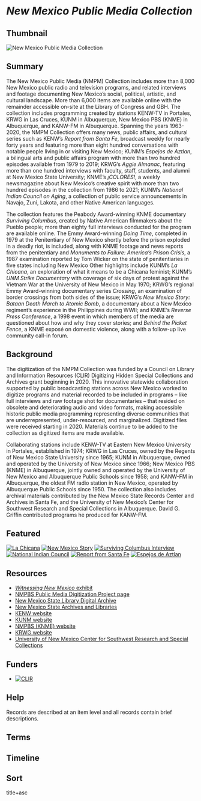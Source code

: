 # <em>New Mexico Public Media Collection</em>

## Thumbnail

![<em>New Mexico Public Media Collection</em>](https://s3.amazonaws.com/americanarchive.org/special-collections/NM_riochama.png "New Mexico Public Media Collection")

## Summary

The New Mexico Public Media (NMPM) Collection includes more than 8,000 New Mexico public radio and television programs, and related interviews and footage documenting New Mexico’s social, political, artistic, and cultural landscape. More than 6,000 items are available online with the remainder accessible on-site at the Library of Congress and GBH. The collection includes programming created by stations KENW-TV in Portales, KRWG in Las Cruces, KUNM in Albuquerque, New Mexico PBS (KNME) in Albuquerque, and KANW-FM in Albuquerque. Spanning the years 1963-2020, the NMPM Collection offers many news, public affairs, and cultural series such as KENW’s *Report from Santa Fe*, broadcast weekly for nearly forty years and featuring more than eight hundred conversations with notable people living in or visiting New Mexico; KUNM’s *Espejos de Aztlan*, a bilingual arts and public affairs program with more than two hundred episodes available from 1979 to 2019; KRWG’s *Aggie Almanac*, featuring more than one hundred interviews with faculty, staff, students, and alumni at New Mexico State University; KNME’s *¡COLORES!*, a weekly newsmagazine about New Mexico’s creative spirit with more than two hundred episodes in the collection from 1986 to 2021; KUNM’s *National Indian Council on Aging*, a collection of public service announcements in Navajo, Zuni, Lakota, and other Native American languages. 

The collection features the Peabody Award-winning KNME documentary *Surviving Columbus*, created by Native American filmmakers about the Pueblo people; more than eighty full interviews conducted for the program are available online. The Emmy Award-winning *Doing Time*, completed in 1979 at the Penitentiary of New Mexico shortly before the prison exploded in a deadly riot, is included, along with KNME footage and news reports from the penitentiary and *Monuments to Failure: America’s Prison Crisis*, a 1987 examination reported by Tom Wicker on the state of penitentiaries in five states including New Mexico Other highlights include KUNM’s *La Chicana*, an exploration of what it means to be a Chicana feminist; KUNM’s *UNM Strike Documentary* with coverage of six days of protest against the Vietnam War at the University of New Mexico in May 1970; KRWG’s  regional Emmy Award-winning documentary series *Crossing*, an examination of border crossings from both sides of the issue; KRWG’s *New Mexico Story: Bataan Death March to Atomic Bomb*, a documentary about a New Mexico regiment’s experience in the Philippines during WWII; and KNME’s *Reverse Press Conference*, a 1998 event in which members of the media are questioned about how and why they cover stories; and *Behind the Picket Fence*, a KNME exposé on domestic violence, along with a follow-up live community call-in forum.

## Background

The digitization of the NMPM Collection was funded by a Council on Library and Information Resources (CLIR) Digitizing Hidden Special Collections and Archives grant beginning in 2020. This innovative statewide collaboration supported by public broadcasting stations across New Mexico worked to digitize programs and material recorded to be included in programs – like full interviews and raw footage shot for documentaries – that resided on obsolete and deteriorating audio and video formats, making accessible historic public media programming representing diverse communities that are underrepresented, under-resourced, and marginalized. Digitized files were received starting in 2020. Materials continue to be added to the collection as digitized items are made available.

Collaborating stations include KENW-TV at Eastern New Mexico University in Portales, established in 1974; KRWG in Las Cruces, owned by the Regents of New Mexico State University since 1965; KUNM in Albuquerque, owned and operated by the University of New Mexico since 1966; New Mexico PBS (KNME) in Albuquerque, jointly owned and operated by the University of New Mexico and Albuquerque Public Schools since 1958; and KANW-FM in Albuquerque, the oldest FM radio station in New Mexico, operated by Albuquerque Public Schools since 1950. The collection also includes archival materials contributed by the New Mexico State Records Center and Archives in Santa Fe, and the University of New Mexico’s Center for Southwest Research and Special Collections in Albuquerque. David G. Griffin contributed programs he produced for KANW-FM.


## Featured

[![La Chicana](https://s3.amazonaws.com/americanarchive.org/special-collections/aapb_tile.jpg)](/catalog/cpb-aacip-207-20fttgqp)
[![New Mexico Story](https://s3.amazonaws.com/americanarchive.org/special-collections/cpb-aacip_efb814ee821_01.jpg)](/catalog/cpb-aacip-efb814ee821)
[![Surviving Columbus Interview](https://s3.amazonaws.com/americanarchive.org/special-collections/cpb-aacip_74ce0831ede_01.jpg)](/catalog/cpb-aacip-74ce0831ede)
[![National Indian Council](https://s3.amazonaws.com/americanarchive.org/special-collections/aapb_tile.jpg)](/catalog/cpb-aacip-207-45q83gh4)
[![Report from Santa Fe](https://s3.amazonaws.com/americanarchive.org/special-collections/cpb-aacip_7f8d7109887_01.jpg)](/catalog/cpb-aacip-7f8d7109887)
[![Espejos de Aztlan](https://s3.amazonaws.com/americanarchive.org/special-collections/aapb_tile.jpg)](/catalog/cpb-aacip-f2af61feb10)

## Resources

- [*Witnessing New Mexico* exhibit](https://storymaps.arcgis.com/stories/39eecf9cbc484f36802799c4046ebd61)
- [NMPBS Public Media Digitization Project page](https://www.newmexicopbs.org/new-mexico-public-media-digitization-project/)
- [New Mexico State Library Digital Archive](http://www.nmstatelibrary.org/research-and-collections/collections/digital-archive)
- [New Mexico State Archives and Libraries](http://www.statearchives.us/new-mexico.htm)
- [KENW website](https://www.kenw.org/)
- [KUNM website](https://www.kunm.org/)
- [NMPBS (KNME) website](https://www.newmexicopbs.org/)
- [KRWG website](https://www.krwg.org/)
- [University of New Mexico Center for Southwest Research and Special Collections](https://elibrary.unm.edu/cswr/)

## Funders

- [![CLIR](https://s3.amazonaws.com/americanarchive.org/org-logos/CLIRlogo.jpg "CLIR Logo")](https://www.clir.org/)

## Help

Records are described at an item level and all records contain brief descriptions.

## Terms

## Timeline

## Sort

title+asc

